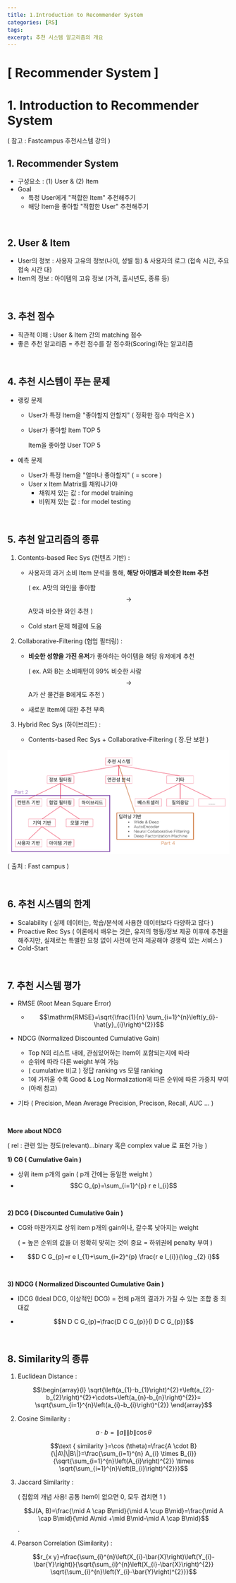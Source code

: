 ```yaml
---
title: 1.Introduction to Recommender System
categories: [RS]
tags: 
excerpt: 추천 시스템 알고리즘의 개요
---
```


<script src="https://cdn.mathjax.org/mathjax/latest/MathJax.js?config=TeX-AMS-MML_HTMLorMML" type="text/javascript"></script>

# [ Recommender System ]

# 1. Introduction to Recommender System

( 참고 : Fastcampus 추천시스템 강의 )

## 1. **Recommender System**

- 구성요소 : (1) User & (2) Item
- Goal
  - 특정 User에게 "적합한 Item" 추천해주기
  - 해당 Item을 좋아할 "적합한 User" 추천해주기

<br>

## 2. **User & Item**

- User의 정보 : 사용자 고유의 정보(나이, 성별 등) & 사용자의 로그 (접속 시간, 주요 접속 시간 대)
- Item의 정보 : 아이템의 고유 정보 (가격, 출시년도, 종류 등)

<br>

## 3. **추천 점수**

- 직관적 이해 : User & Item 간의 matching 점수
- 좋은 추천 알고리즘 = 추천 점수를 잘 점수화(Scoring)하는 알고리즘

<br>

## 4. 추천 시스템이 푸는 문제

- 랭킹 문제

  - User가 특정 Item을 "좋아할지 안할지" ( 정확한 점수 파악은 X )

  - User가 좋아할 Item TOP 5

    Item을 좋아할 User TOP 5

- 예측 문제

  - User가 특정 Item을 "얼마나 좋아할지" ( = score )
  - User x Item Matrix를 채워나가야
    - 채워져 있는 값 : for model training
    - 비워져 있는 값 : for model testing

<br>

## 5. 추천 알고리즘의 종류

1. Contents-based Rec Sys (컨텐츠 기반) : 

   - 사용자의 과거 소비 Item 분석을 통해, **해당 아이템과 비슷한 Item 추천**

     ( ex. A맛의 와인을 좋아함 $$\rightarrow$$ A맛과 비슷한 와인 추천 )

   - Cold start 문제 해결에 도움

2. Collaborative-Filtering (협업 필터링) : 

   - **비슷한 성향을 가진 유저**가 좋아하는 아이템을 해당 유저에게 추천 

     ( ex. A와 B는 소비패턴이 99% 비슷한 사람 $$\rightarrow$$ A가 산 물건을 B에게도 추천 )

   - 새로운 Item에 대한 추천 부족

3. Hybrid Rec Sys (하이브리드) : 

   - Contents-based Rec Sys + Collaborative-Filtering  ( 장.단 보완 )

 ![figure2](/assets/img/recsys/1-1.png)

( 출처 : Fast campus )

<br>

## 6. 추천 시스템의 한계

- Scalability 
  ( 실제 데이터는, 학습/분석에 사용한 데이터보다 다양하고 많다 )
- Proactive Rec Sys 
  ( 이론에서 배우는 것은, 유저의 행동/정보 제공 이후에 추천을 해주지만, 실제로는 특별한 요청 없이 사전에 먼저 제공해야 경쟁력 있는 서비스 )
- Cold-Start

<br>

## 7. 추천 시스템 평가

- RMSE (Root Mean Square Error)
  - $$\mathrm{RMSE}=\sqrt{\frac{1}{n} \sum_{i=1}^{n}\left(y_{i}-\hat{y}_{i}\right)^{2}}$$



- NDCG (Normalized Discounted Cumulative Gain)
  - Top N의 리스트 내에, 관심있어하는 Item이 포함되는지에 따라
  - 순위에 따라 다른 weight 부여 가능
  - ( cumulative 비교 ) 정답 ranking vs 모델 ranking 
  - 1에 가까울 수록 Good & Log Normalization에 따른 순위에 따른 가중치 부여
  - (아래 참고)



- 기타 ( Precision, Mean Average Precision, Precison, Recall, AUC ... )

<br>

**More about NDCG**

( rel : 관련 있는 정도(relevant)...binary 혹은 complex value 로 표현 가능 )

**1) CG ( Cumulative Gain )**

- 상위 item p개의 gain ( p개 간에는 동일한 weight )
- $$C G_{p}=\sum_{i=1}^{p} r e l_{i}$$

<br>

**2) DCG ( Discounted Cumulative Gain )**

- CG와 마찬가지로 상위 item p개의 gain이나, 갈수록 낮아지는 weight

  ( = 높은 순위의 값을 더 정확히 맞히는 것이 중요 = 하위권에 penalty 부여 )

- $$D C G_{p}=r e l_{1}+\sum_{i=2}^{p} \frac{r e l_{i}}{\log _{2} i}$$

<br>

**3) NDCG  ( Normalized Discounted Cumulative Gain )**

- IDCG (Ideal DCG, 이상적인 DCG) = 전체 p개의 결과가 가질 수 있는 조합 중 최대값

- $$N D C G_{p}=\frac{D C G_{p}}{I D C G_{p}}$$

<br>

## 8. Similarity의 종류

1. Euclidean Distance : 

   $$\begin{array}{l}
   \sqrt{\left(a_{1}-b_{1}\right)^{2}+\left(a_{2}-b_{2}\right)^{2}+\cdots+\left(a_{n}-b_{n}\right)^{2}}= \sqrt{\sum_{i=1}^{n}\left(a_{i}-b_{i}\right)^{2}}
   \end{array}$$

   

2. Cosine Similarity : 

   $$a \cdot b=\|a\|\|b\| \cos \theta$$

   $$\text { similarity }=\cos (\theta)=\frac{A \cdot B}{\|A\|\|B\|}=\frac{\sum_{i=1}^{n} A_{i} \times B_{i}}{\sqrt{\sum_{i=1}^{n}\left(A_{i}\right)^{2}} \times \sqrt{\sum_{i=1}^{n}\left(B_{i}\right)^{2}}}$$




3. Jaccard Similarity :

   ( 집합의 개념 사용! 공통 Item이 없으면 0, 모두 겹치면 1 )

   $$J(A, B)=\frac{\mid A \cap B\mid}{\mid A \cup B\mid}=\frac{\mid A \cap B\mid}{\mid A\mid +\mid B\mid-\mid A \cap B\mid}$$.



4. Pearson Correlation (Similarity) :

   $$r_{x y}=\frac{\sum_{i}^{n}\left(X_{i}-\bar{X}\right)\left(Y_{i}-\bar{Y}\right)}{\sqrt{\sum_{i}^{n}\left(X_{i}-\bar{X}\right)^{2}} \sqrt{\sum_{i}^{n}\left(Y_{i}-\bar{Y}\right)^{2}}}$$


